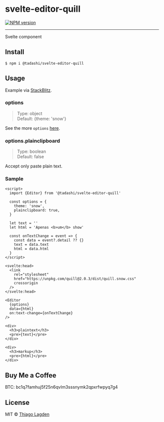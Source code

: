 # svelte-editor-quill

[![NPM version][npm-img]][npm]

<!-- [![Build Status][ci-img]][ci] -->

[npm-img]: https://img.shields.io/npm/v/@tadashi/svelte-editor-quill.svg
[npm]: https://www.npmjs.com/package/@tadashi/svelte-editor-quill

<!-- [ci-img]: https://github.com/lagden/svelte-editor-quill/workflows/Node.js%20CI/badge.svg -->
<!-- [ci]:     https://github.com/lagden/svelte-editor-quill/actions?query=workflow%3A%22Node.js+CI%22 -->

---

Svelte component

## Install

```
$ npm i @tadashi/svelte-editor-quill
```

## Usage

Example via [StackBlitz](https://stackblitz.com/edit/vitejs-vite-ncteky?file=src%2FApp.svelte).

### options

> Type: object  
> Default: {theme: 'snow'}

See the more `options` [here](https://quilljs.com/docs/configuration/#options).

### options.plainclipboard

> Type: boolean  
> Default: false

Accept only paste plain text.

### Sample

```svelte
<script>
  import {Editor} from '@tadashi/svelte-editor-quill'

  const options = {
    theme: 'snow',
    plainclipboard: true,
  }

  let text = ''
  let html = 'Apenas <b>um</b> show'

  const onTextChange = event => {
    const data = event?.detail ?? {}
    text = data.text
    html = data.html
  }
</script>

<svelte:head>
  <link
    rel="stylesheet"
    href="https://unpkg.com/quill@2.0.3/dist/quill.snow.css"
    crossorigin
  />
</svelte:head>

<Editor
  {options}
  data={html}
  on:text-change={onTextChange}
/>

<div>
  <h3>plaintext</h3>
  <pre>{text}</pre>
</div>

<div>
  <h3>markup</h3>
  <pre>{html}</pre>
</div>
```

## Buy Me a Coffee

BTC: bc1q7famhuj5f25n6qvlm3sssnymk2qpxrfwpyq7g4

## License

MIT © [Thiago Lagden](https://github.com/lagden)
